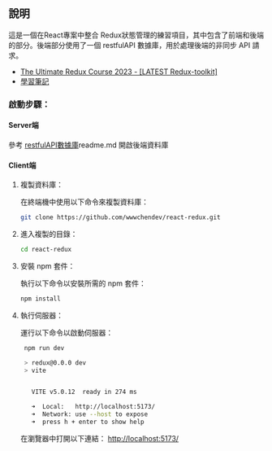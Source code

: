 ## 說明

這是一個在React專案中整合 Redux狀態管理的練習項目，其中包含了前端和後端的部分。後端部分使用了一個 restfulAPI 數據庫，用於處理後端的非同步 API 請求。

- [The Ultimate Redux Course 2023 - [LATEST Redux-toolkit]](https://www.udemy.com/course/the-ultimate-redux-course-state-management-library/)
- [學習筆記](https://wwwchen.dev/blogs/azKH4FCAmPwDIzKQrP21)

### 啟動步驟：

#### Server端

參考 [restfulAPI數據庫](https://github.com/wwwchendev/restfulAPI)readme.md 開啟後端資料庫

#### Client端

1. 複製資料庫：

   在終端機中使用以下命令來複製資料庫：
   
   ```bash
   git clone https://github.com/wwwchendev/react-redux.git
   ```

3. 進入複製的目錄：

   ```bash
   cd react-redux
   ```

4. 安裝 npm 套件：

   執行以下命令以安裝所需的 npm 套件：

   ```bash
   npm install
   ```

5. 執行伺服器：

   運行以下命令以啟動伺服器：

   ```bash
    npm run dev

    > redux@0.0.0 dev
    > vite


      VITE v5.0.12  ready in 274 ms

      ➜  Local:   http://localhost:5173/
      ➜  Network: use --host to expose
      ➜  press h + enter to show help
   ```

   在瀏覽器中打開以下連結： [http://localhost:5173/](http://localhost:5173/)
